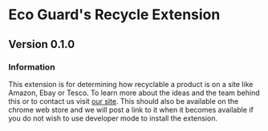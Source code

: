 # Eco Guard's Recycle Extension
## Version 0.1.0

### Information
This extension is for determining how recyclable a product is on a site like Amazon, Ebay or Tesco. To learn more about the ideas and the team behind this or to contact us visit [our site](http://theecogaurd.co.uk).
This should also be available on the chrome web store and we will post a link to it when it becomes available if you do not wish to use developer mode to install the extension.